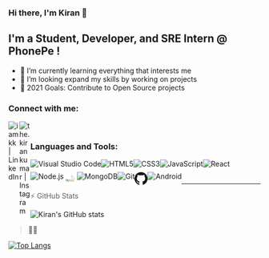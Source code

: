 ### Hi there, I'm Kiran 👋

## I'm a Student, Developer, and SRE Intern @ PhonePe !

- 🌱 I’m currently learning everything that interests me
- 👯 I’m looking expand my skills by working on projects
- 🥅 2021 Goals: Contribute to Open Source projects


### Connect with me:

[<img align="left" alt="iamkk | LinkedIn" width="22px" src="https://cdn.jsdelivr.net/npm/simple-icons@v3/icons/linkedin.svg" />][linkedin]
[<img align="left" alt="the.kirankumar | Instagram" width="22px" src="https://cdn.jsdelivr.net/npm/simple-icons@v3/icons/instagram.svg" />][instagram]

<br />

### Languages and Tools:

[<img align="left" alt="Visual Studio Code" height="25px" src="https://img.shields.io/badge/VS%20Code-282C34?logo=visual-studio-code&logoColor=007ACC?style=flat-square" />][vscode]
[<img align="left" alt="HTML5" height="25px" src="https://img.shields.io/badge/HTML5-282C34?logo=html5&logoColor=E34F26" />][html]
[<img align="left" alt="CSS3" height="25px" src="https://img.shields.io/badge/CSS3-282C34?logo=css3&logoColor=1572B6" />][css]
[<img align="left" alt="JavaScript" height="25px" src="https://img.shields.io/badge/JavaScript-282C34?logo=javascript&logoColor=F7DF1E" />][js]
[<img align="left" alt="React" height="25px" src="https://img.shields.io/badge/React-282C34?logo=react&logoColor=61DAFB" />][react]
[<img align="left" alt="Node.js" height="25px" src="https://img.shields.io/badge/Node.js-282C34?logo=node.js&logoColor=339933" />][nodejs]
[<img align="left" alt="MySQL" width="26px" src="https://raw.githubusercontent.com/github/explore/80688e429a7d4ef2fca1e82350fe8e3517d3494d/topics/mysql/mysql.png" />][mysql]
[<img align="left" alt="MongoDB" height="25px" src="https://img.shields.io/badge/MongoDB-282C34?logo=mongodb&logoColor=47A248" />][mongodb]
[<img align="left" alt="Git" height="25px" src="https://img.shields.io/badge/git-282C34?logo=git&logoColor=F05032" />][git]
[<img align="left" alt="GitHub" width="26px" src="https://raw.githubusercontent.com/github/explore/78df643247d429f6cc873026c0622819ad797942/topics/github/github.png" />][github]
[<img align="left" alt="Android" height="25px" src="https://img.shields.io/badge/Android-282C34?logo=android&logoColor=3DDC84" />][android]
<!--[<img align="left" alt="Flutter" height="25px" src="https://img.shields.io/badge/Flutter-282C34?logo=flutter&logoColor=02569B" />][flutter]-->

<br />
<br />

---

<!--<img height="32" width="32" src="https://unpkg.com/simple-icons@v4/icons/html5.svg" />-->


> :zap: GitHub Stats

![Kiran's GitHub stats](https://github-readme-stats.vercel.app/api?username=alwaysiamkk&count_private=true&show_icons=true&theme=dark)

<!-- > ⚡ Most Recent

[![Phone Pe Internship](https://github-readme-stats.vercel.app/api/pin/?username=alwaysiamkk&repo=Internship&theme=dark)](https://github.com/alwaysiamkk/Internship)
-->
> 👨‍💻 

[![Top Langs](https://github-readme-stats.vercel.app/api/top-langs/?username=alwaysiamkk&theme=dark)](https://github.com/alwaysiamkk/Internship)


[instagram]: https://instagram.com/the.kirankumar
[linkedin]: https://linkedin.com/in/iamkk

[vscode]: https://code.visualstudio.com/https://code.visualstudio.com/
[html]: https://html.com/https://html.com/
[css]: https://www.w3.org/Style/CSS/Overview.en.htmlhttps://www.w3.org/Style/CSS/Overview.en.html
[js]: https://developer.mozilla.org/en-US/docs/Web/JavaScripthttps://developer.mozilla.org/en-US/docs/Web/JavaScript
[react]: https://reactjs.org/https://reactjs.org/
[nodejs]: https://nodejs.org/en/https://nodejs.org/en/
[mysql]: https://www.mysql.com/https://www.mysql.com/
[mongodb]: https://www.mongodb.com/https://www.mongodb.com/
[git]: https://git-scm.com/https://git-scm.com/
[github]: https://github.com/
[android]: https://developer.android.com/about

